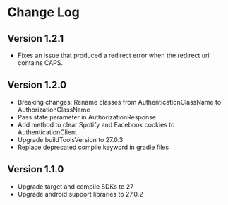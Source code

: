 Change Log
==========

## Version 1.2.1
* Fixes an issue that produced a redirect error when the redirect uri contains CAPS.

## Version 1.2.0

* Breaking changes: Rename classes from AuthenticationClassName to AuthorizationClassName
* Pass state parameter in AuthorizationResponse
* Add  method to clear Spotify and Facebook cookies to AuthenticationClient
* Upgrade buildToolsVersion to 27.0.3
* Replace deprecated compile keyword in gradle files

## Version 1.1.0

* Upgrade target and compile SDKs to 27
* Upgrade android support libraries to 27.0.2
